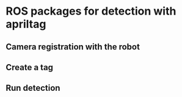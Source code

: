 # ROS packages for detection with apriltag

## Camera registration with the robot

## Create a tag

## Run detection